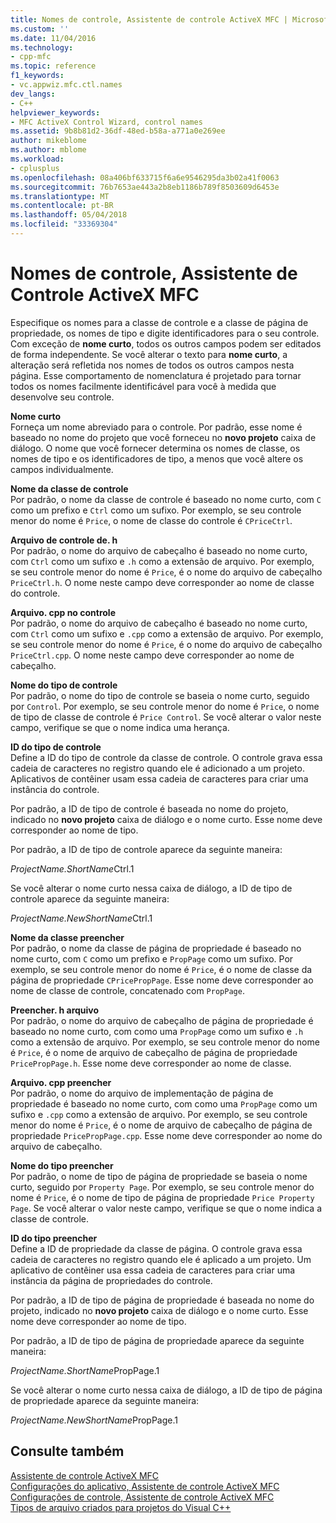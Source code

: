 ```yaml
---
title: Nomes de controle, Assistente de controle ActiveX MFC | Microsoft Docs
ms.custom: ''
ms.date: 11/04/2016
ms.technology:
- cpp-mfc
ms.topic: reference
f1_keywords:
- vc.appwiz.mfc.ctl.names
dev_langs:
- C++
helpviewer_keywords:
- MFC ActiveX Control Wizard, control names
ms.assetid: 9b8b81d2-36df-48ed-b58a-a771a0e269ee
author: mikeblome
ms.author: mblome
ms.workload:
- cplusplus
ms.openlocfilehash: 08a406bf633715f6a6e9546295da3b02a41f0063
ms.sourcegitcommit: 76b7653ae443a2b8eb1186b789f8503609d6453e
ms.translationtype: MT
ms.contentlocale: pt-BR
ms.lasthandoff: 05/04/2018
ms.locfileid: "33369304"
---
```

# <a name="control-names-mfc-activex-control-wizard"></a>Nomes de controle, Assistente de Controle ActiveX MFC
Especifique os nomes para a classe de controle e a classe de página de propriedade, os nomes de tipo e digite identificadores para o seu controle. Com exceção de **nome curto**, todos os outros campos podem ser editados de forma independente. Se você alterar o texto para **nome curto**, a alteração será refletida nos nomes de todos os outros campos nesta página. Esse comportamento de nomenclatura é projetado para tornar todos os nomes facilmente identificável para você à medida que desenvolve seu controle.  
  
 **Nome curto**  
 Forneça um nome abreviado para o controle. Por padrão, esse nome é baseado no nome do projeto que você forneceu no **novo projeto** caixa de diálogo. O nome que você fornecer determina os nomes de classe, os nomes de tipo e os identificadores de tipo, a menos que você altere os campos individualmente.  
  
 **Nome da classe de controle**  
 Por padrão, o nome da classe de controle é baseado no nome curto, com `C` como um prefixo e `Ctrl` como um sufixo. Por exemplo, se seu controle menor do nome é `Price`, o nome de classe do controle é `CPriceCtrl`.  
  
 **Arquivo de controle de. h**  
 Por padrão, o nome do arquivo de cabeçalho é baseado no nome curto, com `Ctrl` como um sufixo e `.h` como a extensão de arquivo. Por exemplo, se seu controle menor do nome é `Price`, é o nome do arquivo de cabeçalho `PriceCtrl.h`. O nome neste campo deve corresponder ao nome de classe do controle.  
  
 **Arquivo. cpp no controle**  
 Por padrão, o nome do arquivo de cabeçalho é baseado no nome curto, com `Ctrl` como um sufixo e `.cpp` como a extensão de arquivo. Por exemplo, se seu controle menor do nome é `Price`, é o nome do arquivo de cabeçalho `PriceCtrl.cpp`. O nome neste campo deve corresponder ao nome de cabeçalho.  
  
 **Nome do tipo de controle**  
 Por padrão, o nome do tipo de controle se baseia o nome curto, seguido por `Control`. Por exemplo, se seu controle menor do nome é `Price`, o nome de tipo de classe de controle é `Price Control`. Se você alterar o valor neste campo, verifique se que o nome indica uma herança.  
  
 **ID do tipo de controle**  
 Define a ID do tipo de controle da classe de controle. O controle grava essa cadeia de caracteres no registro quando ele é adicionado a um projeto. Aplicativos de contêiner usam essa cadeia de caracteres para criar uma instância do controle.  
  
 Por padrão, a ID de tipo de controle é baseada no nome do projeto, indicado no **novo projeto** caixa de diálogo e o nome curto. Esse nome deve corresponder ao nome de tipo.  
  
 Por padrão, a ID de tipo de controle aparece da seguinte maneira:  
  
 *ProjectName.ShortName*Ctrl.1  
  
 Se você alterar o nome curto nessa caixa de diálogo, a ID de tipo de controle aparece da seguinte maneira:  
  
 *ProjectName.NewShortName*Ctrl.1  
  
 **Nome da classe preencher**  
 Por padrão, o nome da classe de página de propriedade é baseado no nome curto, com `C` como um prefixo e `PropPage` como um sufixo. Por exemplo, se seu controle menor do nome é `Price`, é o nome de classe da página de propriedade `CPricePropPage`. Esse nome deve corresponder ao nome de classe de controle, concatenado com `PropPage`.  
  
 **Preencher. h arquivo**  
 Por padrão, o nome do arquivo de cabeçalho de página de propriedade é baseado no nome curto, com como uma `PropPage` como um sufixo e `.h` como a extensão de arquivo. Por exemplo, se seu controle menor do nome é `Price`, é o nome de arquivo de cabeçalho de página de propriedade `PricePropPage.h`. Esse nome deve corresponder ao nome de classe.  
  
 **Arquivo. cpp preencher**  
 Por padrão, o nome do arquivo de implementação de página de propriedade é baseado no nome curto, com como uma `PropPage` como um sufixo e `.cpp` como a extensão de arquivo. Por exemplo, se seu controle menor do nome é `Price`, é o nome de arquivo de cabeçalho de página de propriedade `PricePropPage.cpp`. Esse nome deve corresponder ao nome do arquivo de cabeçalho.  
  
 **Nome do tipo preencher**  
 Por padrão, o nome de tipo de página de propriedade se baseia o nome curto, seguido por `Property Page`. Por exemplo, se seu controle menor do nome é `Price`, é o nome de tipo de página de propriedade `Price Property Page`. Se você alterar o valor neste campo, verifique se que o nome indica a classe de controle.  
  
 **ID do tipo preencher**  
 Define a ID de propriedade da classe de página. O controle grava essa cadeia de caracteres no registro quando ele é aplicado a um projeto. Um aplicativo de contêiner usa essa cadeia de caracteres para criar uma instância da página de propriedades do controle.  
  
 Por padrão, a ID de tipo de página de propriedade é baseada no nome do projeto, indicado no **novo projeto** caixa de diálogo e o nome curto. Esse nome deve corresponder ao nome de tipo.  
  
 Por padrão, a ID de tipo de página de propriedade aparece da seguinte maneira:  
  
 *ProjectName.ShortName*PropPage.1  
  
 Se você alterar o nome curto nessa caixa de diálogo, a ID de tipo de página de propriedade aparece da seguinte maneira:  
  
 *ProjectName.NewShortName*PropPage.1  
  
## <a name="see-also"></a>Consulte também  
 [Assistente de controle ActiveX MFC](../../mfc/reference/mfc-activex-control-wizard.md)   
 [Configurações do aplicativo, Assistente de controle ActiveX MFC](../../mfc/reference/application-settings-mfc-activex-control-wizard.md)   
 [Configurações de controle, Assistente de controle ActiveX MFC](../../mfc/reference/control-settings-mfc-activex-control-wizard.md)   
 [Tipos de arquivo criados para projetos do Visual C++](../../ide/file-types-created-for-visual-cpp-projects.md)

